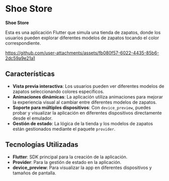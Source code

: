# Shoe Store

**Shoe Store**

Esta es una aplicación Flutter que simula una tienda de zapatos, donde los usuarios pueden explorar diferentes modelos de zapatos tocando el color correspondiente.

https://github.com/user-attachments/assets/fb080f57-6022-4435-85b6-2dc59a9e21a1

## Características

- **Vista previa interactiva**: Los usuarios pueden ver diferentes modelos de zapatos seleccionando colores específicos.
- **Animaciones dinámicas**: La aplicación utiliza animaciones para mejorar la experiencia visual al cambiar entre diferentes modelos de zapatos.
- **Soporte para múltiples dispositivos**: Con `device_preview`, puedes probar y visualizar la aplicación en diferentes dispositivos directamente desde el emulador.
- **Gestión de estado**: La lógica de la tienda y los modelos de zapatos están gestionados mediante el paquete `provider`.

## Tecnologías Utilizadas

- **Flutter**: SDK principal para la creación de la aplicación.
- **Provider**: Para la gestión de estado en la aplicación.
- **device_preview**: Para visualizar la app en diferentes dispositivos y tamaños de pantalla.

